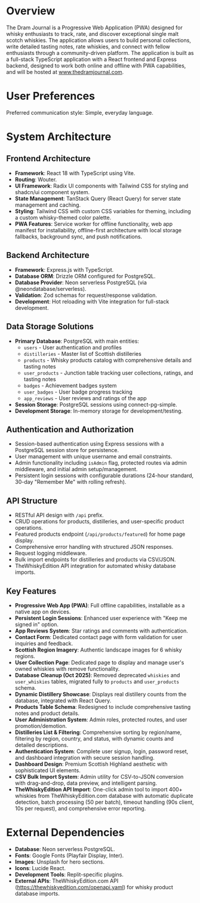 # Overview

The Dram Journal is a Progressive Web Application (PWA) designed for whisky enthusiasts to track, rate, and discover exceptional single malt scotch whiskies. The application allows users to build personal collections, write detailed tasting notes, rate whiskies, and connect with fellow enthusiasts through a community-driven platform. The application is built as a full-stack TypeScript application with a React frontend and Express backend, designed to work both online and offline with PWA capabilities, and will be hosted at www.thedramjournal.com.

# User Preferences

Preferred communication style: Simple, everyday language.

# System Architecture

## Frontend Architecture
- **Framework**: React 18 with TypeScript using Vite.
- **Routing**: Wouter.
- **UI Framework**: Radix UI components with Tailwind CSS for styling and shadcn/ui component system.
- **State Management**: TanStack Query (React Query) for server state management and caching.
- **Styling**: Tailwind CSS with custom CSS variables for theming, including a custom whisky-themed color palette.
- **PWA Features**: Service worker for offline functionality, web app manifest for installability, offline-first architecture with local storage fallbacks, background sync, and push notifications.

## Backend Architecture
- **Framework**: Express.js with TypeScript.
- **Database ORM**: Drizzle ORM configured for PostgreSQL.
- **Database Provider**: Neon serverless PostgreSQL (via @neondatabase/serverless).
- **Validation**: Zod schemas for request/response validation.
- **Development**: Hot reloading with Vite integration for full-stack development.

## Data Storage Solutions
- **Primary Database**: PostgreSQL with main entities:
  - `users` - User authentication and profiles
  - `distilleries` - Master list of Scottish distilleries
  - `products` - Whisky products catalog with comprehensive details and tasting notes
  - `user_products` - Junction table tracking user collections, ratings, and tasting notes
  - `badges` - Achievement badges system
  - `user_badges` - User badge progress tracking
  - `app_reviews` - User reviews and ratings of the app
- **Session Storage**: PostgreSQL sessions using connect-pg-simple.
- **Development Storage**: In-memory storage for development/testing.

## Authentication and Authorization
- Session-based authentication using Express sessions with a PostgreSQL session store for persistence.
- User management with unique username and email constraints.
- Admin functionality including `isAdmin` flag, protected routes via admin middleware, and initial admin setup/management.
- Persistent login sessions with configurable durations (24-hour standard, 30-day "Remember Me" with rolling refresh).

## API Structure
- RESTful API design with `/api` prefix.
- CRUD operations for products, distilleries, and user-specific product operations.
- Featured products endpoint (`/api/products/featured`) for home page display.
- Comprehensive error handling with structured JSON responses.
- Request logging middleware.
- Bulk import endpoints for distilleries and products via CSV/JSON.
- TheWhiskyEdition API integration for automated whisky database imports.

## Key Features
- **Progressive Web App (PWA)**: Full offline capabilities, installable as a native app on devices.
- **Persistent Login Sessions**: Enhanced user experience with "Keep me signed in" option.
- **App Reviews System**: Star ratings and comments with authentication.
- **Contact Form**: Dedicated contact page with form validation for user inquiries and feedback.
- **Scottish Region Imagery**: Authentic landscape images for 6 whisky regions.
- **User Collection Page**: Dedicated page to display and manage user's owned whiskies with remove functionality.
- **Database Cleanup (Oct 2025)**: Removed deprecated `whiskies` and `user_whiskies` tables, migrated fully to `products` and `user_products` schema.
- **Dynamic Distillery Showcase**: Displays real distillery counts from the database, integrated with React Query.
- **Products Table Schema**: Redesigned to include comprehensive tasting notes and product details.
- **User Administration System**: Admin roles, protected routes, and user promotion/demotion.
- **Distilleries List & Filtering**: Comprehensive sorting by region/name, filtering by region, country, and status, with dynamic counts and detailed descriptions.
- **Authentication System**: Complete user signup, login, password reset, and dashboard integration with secure session handling.
- **Dashboard Design**: Premium Scottish Highland aesthetic with sophisticated UI elements.
- **CSV Bulk Import System**: Admin utility for CSV-to-JSON conversion with drag-and-drop, data preview, and intelligent parsing.
- **TheWhiskyEdition API Import**: One-click admin tool to import 400+ whiskies from TheWhiskyEdition.com database with automatic duplicate detection, batch processing (50 per batch), timeout handling (90s client, 10s per request), and comprehensive error reporting.

# External Dependencies

- **Database**: Neon serverless PostgreSQL.
- **Fonts**: Google Fonts (Playfair Display, Inter).
- **Images**: Unsplash for hero sections.
- **Icons**: Lucide React.
- **Development Tools**: Replit-specific plugins.
- **External APIs**: TheWhiskyEdition.com API (https://thewhiskyedition.com/openapi.yaml) for whisky product database imports.